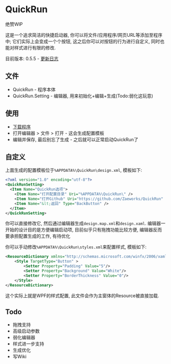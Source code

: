 # QuickRun
绝赞WIP

这是一个追求简洁的快捷启动器, 你可以将文件/应用程序/网页URL等添加至程序中; 它们实际上会变成一个个按钮, 这之后你可以对按钮的行为进行自定义, 同时也能对样式进行有限的修改.

目前版本: 0.5.5 - [更新日志](ChangeLog.md)

## 文件
- QuickRun - 程序本体
- QuickRun.Setting - 编辑器, 用来初始化+编辑+生成(Todo:弱化这玩意)

## 使用
- [下载程序](https://github.com/Zaeworks/QuickRun/releases)
- 打开编辑器 > 文件 > 打开 - 这会生成配置模板
- 编辑并保存, 最后别忘了生成 - 之后就可以正常启动QuickRun了

## 自定义
上面生成的配置模板位于`%APPDATA%\QuickRun\design.xml`, 模板如下:
```xml
<?xml version="1.0" encoding="utf-8"?>
<QuickRunSetting>
  <Item Name="QuickRun选项">
    <Item Name="打开配置目录" Uri="%APPDATA%\QuickRun\" />
    <Item Name="打开Github" Uri="https://github.com/Zaeworks/QuickRun" />
    <Item Name="&lt;返回" Type="BackButton" />
  </Item>
</QuickRunSetting>
```
你可以直接修改它, 然后通过编辑器生成`design.map.xml`和`design.xaml`.
编辑器一开始的设计目的是方便编辑启动项, 目前似乎只有拖拽功能比较方便, 编辑器反而要承担配置生成的工作, 有待优化

你可以手动修改`%APPDATA%\QuickRun\styles.xml`来配置样式, 模板如下:
```xml
<ResourceDictionary xmlns="http://schemas.microsoft.com/winfx/2006/xaml/presentation">
    <Style TargetType="Button" >
        <Setter Property="Padding" Value="5"/>
        <Setter Property="Background" Value="White"/>
        <Setter Property="BorderThickness" Value="0"/>
    </Style>
</ResourceDictionary>
```
这个实际上就是WPF的样式配置, 此文件会作为主窗体的Resource被直接加载.

## Todo
- 拖拽支持
- 高级启动参数
- 弱化编辑器
- 样式进一步支持
- 生成优化
- 写Wiki
